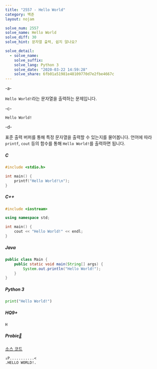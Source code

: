 ```yaml
---
title: "2557 - Hello World"
category: 백준
layout: nojam

solve_num: 2557
solve_name: Hello World
solve_diff: 30
solve_hint: 문자열 출력, 쉽지 않나요?

solve_detail:
  - solve_name:
    solve_suffix:
    solve_lang: Python 3
    solve_date: "2020-03-22 14:59:28"
    solve_share: 6fb01a51981e48109770d7e2fbe4667c
---
```


-a-

`Hello World!`라는 문자열을 출력하는 문제입니다.

-c-

`Hello World!`

-d-

표준 출력 버퍼를 통해 특정 문자열을 출력할 수 있는지를 물어봅니다. 언어에 따라 `printf`, `cout` 등의 함수를 통해 `Hello World!`를 출력하면 됩니다.

##### C

```c
#include <stdio.h>

int main() {
    printf("Hello World!\n");
}
```

##### C++

```cpp
#include <iostream>

using namespace std;

int main() {
    cout << "Hello World!" << endl;
}
```

##### Java

```java
public class Main {
    public static void main(String[] args) {
        System.out.println("Hello World!");
    }
}
```

##### Python 3

```python
print("Hello World!")
```

##### HQ9+

```
H
```

<h5>Probie<a href="https://heartade.github.io/ProbieLang">🔗</a></h5>

[소스 코드](https://heartade.github.io/ProbieLang/docs/extras/codes#hello-world)

```
↓P...........<
.HELLO WORLD!.
```